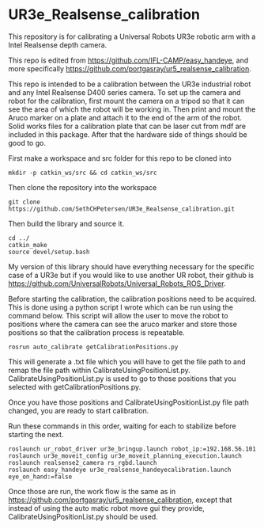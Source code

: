 # UR3e_Realsense_calibration
This repository is for calibrating a Universal Robots UR3e robotic arm with a Intel Realsense depth camera. 

This repo is edited from https://github.com/IFL-CAMP/easy_handeye, and more specifically https://github.com/portgasray/ur5_realsense_calibration.

This repo is intended to be a calibration between the UR3e industrial robot and any Intel Realsense D400 series camera. To set up the camera and robot for the calibration, first mount the camera on a tripod so that it can see the area of which the robot will be working in. Then print and mount the Aruco marker on a plate and attach it to the end of the arm of the robot. Solid works files for a calibration plate that can be laser cut from mdf are included in this package. After that the hardware side of things should be good to go.

First make a workspace and src folder for this repo to be cloned into
```
mkdir -p catkin_ws/src && cd catkin_ws/src
```
Then clone the repository into the workspace
```
git clone https://github.com/SethCHPetersen/UR3e_Realsense_calibration.git

```
Then build the library and source it.
```
cd ../
catkin_make
source devel/setup.bash
```

My version of this library should have everything necessary for the specific case of a UR3e but if you would like to use another UR robot, their github is https://github.com/UniversalRobots/Universal_Robots_ROS_Driver. 

Before starting the calibration, the calibration positions need to be acquired. This is done using a python script I wrote which can be run using the command below. This script will allow the user to move the robot to positions where the camera can see the aruco marker and store those positions so that the calibration process is repeatable. 
```
rosrun auto_calibrate getCalibrationPositions.py
```
This will generate a .txt file which you will have to get the file path to and remap the file path within CalibrateUsingPositionList.py. 
CalibrateUsingPositionList.py is used to go to those positions that you selected with getCalibrationPositions.py. 

Once you have those positions and CalibrateUsingPositionList.py file path changed, you are ready to start calibration.

Run these commands in this order, waiting for each to stabilize before starting the next.
```
roslaunch ur_robot_driver ur3e_bringup.launch robot_ip:=192.168.56.101
roslaunch ur3e_moveit_config ur3e_moveit_planning_execution.launch
roslaunch realsense2_camera rs_rgbd.launch
roslaunch easy_handeye ur3e_realsense_handeyecalibration.launch eye_on_hand:=false
```

Once those are run, the work flow is the same as in https://github.com/portgasray/ur5_realsense_calibration, except that instead of using the auto matic robot move gui they provide, CalibrateUsingPositionList.py should be used. 

